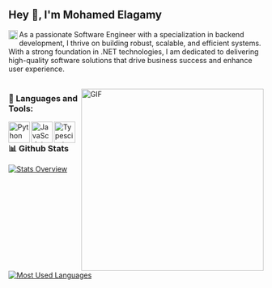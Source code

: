## Hey 👋, I'm Mohamed Elagamy
<a href='www.linkedin.com/in/mohamed-elagamy-731238283'><img align='left' alt="linkedin" src="https://raw.githubusercontent.com/rahul-jha98/rahul-jha98/561d474902b59c7429ec22bb73e225696c27b202/assets/linkedin.svg" height='18px'/></a>


As a passionate Software Engineer with a specialization in backend development, I thrive on building robust, scalable, and efficient systems. With a strong foundation in .NET technologies, I am dedicated to delivering high-quality software solutions that drive business success and enhance user experience.
<br/>
<br/>

<img align="right" alt="GIF" src="https://raw.githubusercontent.com/rahul-jha98/rahul-jha98/main/techstack.gif" width="360px"/>
  


### 🔨 Languages and Tools:

<a href="https://www.python.org" target="_blank"><img align="left" alt="Python" height ="42px" src="https://raw.githubusercontent.com/rahul-jha98/github_readme_icons/main/language_and_tools/square/python/python.svg"></a>

<a href="https://developer.mozilla.org/en-US/docs/Web/JavaScript" target="_blank"> <img align="left" alt="JavaScript" height ="42px"  src="https://raw.githubusercontent.com/rahul-jha98/github_readme_icons/main/language_and_tools/square/javascript/javascript.svg"> </a>
<a href="https://www.typescriptlang.org/" target="_blank"><img align="left" alt="Typescirpt" height ="42px" src="https://raw.githubusercontent.com/rahul-jha98/github_readme_icons/main/language_and_tools/square/typescript/typescript.svg"></a>

<br>


### 📊 Github Stats
<a href='https://github.com/MohamedELagamy80/github-stats-transparent'>
  
![Stats Overview](https://github.com/MohamedELagamy80/github-stats-transparent/output/generated/overview.svg)
![Most Used Languages](https://github.com/MohamedELagamy80/github-stats-transparent/output/generated/languages.svg)

</a>
